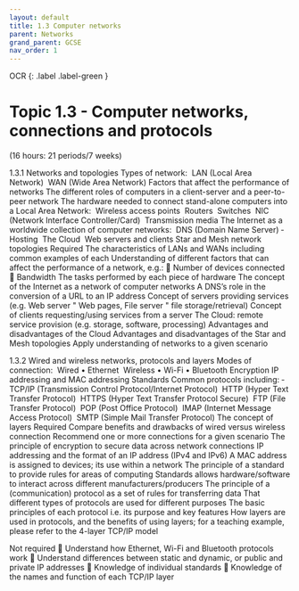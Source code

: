 ```yaml
---
layout: default
title: 1.3 Computer networks
parent: Networks
grand_parent: GCSE
nav_order: 1
---
```

OCR
{: .label .label-green }

# Topic 1.3 - Computer networks, connections and protocols

(16 hours: 21 periods/7 weeks)

1.3.1 Networks and topologies
Types of network:
­	LAN (Local Area Network)
­	WAN (Wide Area Network)
Factors that affect the performance of networks
The different roles of computers in a client-server and a peer-to- peer network
The hardware needed to connect stand-alone computers into a Local Area Network:
­	Wireless access points
­	Routers
­	Switches
­	NIC (Network Interface Controller/Card)
­	Transmission media
The Internet as a worldwide collection of computer networks:
­	DNS (Domain Name Server)
­	Hosting
­	The Cloud
­	Web servers and clients
Star and Mesh network topologies
Required
The characteristics of LANs and WANs including common examples of each
Understanding of different factors that can affect the performance of a network, e.g.:
	Number of devices connected
	Bandwidth
The tasks performed by each piece of hardware
The concept of the Internet as a network of computer networks
A DNS’s role in the conversion of a URL to an IP address
Concept of servers providing services (e.g. Web server " Web pages, File server " file storage/retrieval)
Concept of clients requesting/using services from a server
The Cloud: remote service provision (e.g. storage, software, processing)
Advantages and disadvantages of the Cloud
Advantages and disadvantages of the Star and Mesh topologies
Apply understanding of networks to a given scenario

1.3.2 Wired and wireless networks, protocols and layers
Modes of connection:
­	Wired
•	Ethernet
­	Wireless
•	Wi-Fi
•	Bluetooth
Encryption
IP addressing and MAC addressing
Standards
Common protocols including:
­	TCP/IP (Transmission Control Protocol/Internet Protocol)
­	HTTP (Hyper Text Transfer Protocol)
­	HTTPS (Hyper Text Transfer Protocol Secure)
­	FTP (File Transfer Protocol)
­	POP (Post Office Protocol)
­	IMAP (Internet Message Access Protocol)
­	SMTP (Simple Mail Transfer Protocol)
The concept of layers
Required
Compare benefits and drawbacks of wired versus wireless connection
Recommend one or more connections for a given scenario
The principle of encryption to secure data across network connections
IP addressing and the format of an IP address (IPv4 and IPv6)
A MAC address is assigned to devices; its use within a network
The principle of a standard to provide rules for areas of computing
Standards allows hardware/software to interact across different manufacturers/producers
The principle of a (communication) protocol as a set of rules for transferring data
That different types of protocols are used for different purposes
The basic principles of each protocol i.e. its purpose and key features
How layers are used in protocols, and the benefits of using layers; for a teaching example, please refer to the 4-layer TCP/IP model

Not required
	Understand how Ethernet, Wi-Fi and Bluetooth protocols work
	Understand differences between static and dynamic, or public and private IP addresses
	Knowledge of individual standards
	Knowledge of the names and function of each TCP/IP layer
